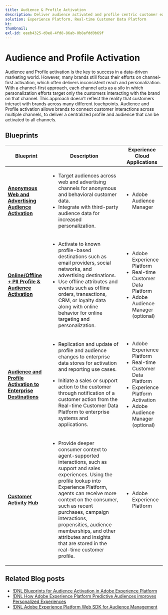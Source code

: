 ```yaml
---
title: Audience & Profile Activation
description: Deliver audience activated and profile centric customer experiences with Real-time Customer Data Platform​.
solution: Experience Platform, Real-time Customer Data Platform
kt: 
thumbnail:
exl-id: eeeb4325-d0e8-4fd8-86ab-0b8afdd0b69f
---
```


# Audience and Profile Activation

Audience and Profile activation is the key to success in a data-driven marketing world. However, many brands still focus their efforts on channel-first activation, which often delivers inconsistent reach and personalization. With a channel-first approach, each channel acts as a silo in which personalization efforts target only the customers interacting with the brand on that channel. This approach doesn’t reflect the reality that customers interact with brands across many different touchpoints. Audience and Profile activation allows brands to connect customer interactions across multiple channels, to deliver a centralized profile and audience that can be activated to all channels.

## Blueprints

| Blueprint | Description| Experience Cloud Applications|
|---|---|---|
| **[Anonymous Web and Advertising Audience Activation](anonymous.md)** | <ul><li>Target audiences across web and advertising channels for anonymous and behavioral customer data.</li><li>Integrate with third-party audience data for increased personalization.</li></ul>                                                                                         | <ul><li>Adobe Audience Manager</li></ul>                                               |
| **[Online/Offline + PII Profile & Audience Activation](online-offline.md)**        | <ul><li>Activate to known profile-based destinations such as email providers, social networks, and advertising destinations. </li><li>Use offline attributes and events such as offline orders, transactions, CRM, or loyalty data along with online behavior for online targeting and personalization.</li></ul> | <ul><li>Adobe Experience Platform</li><li> Real-time Customer Data Platform</li><li>Adobe Audience Manager (optional)</li></ul> |
| **[Audience and Profile Activation to Enterprise Destinations](enterprise-destinations.md)**        | <ul><li>Replication and update of profile and audience changes to enterprise data stores for activation and reporting use cases. </li></ul><ul><li>Initiate a sales or support action to the customer through notification of a customer action from the Real-time Customer Data Platform to enterprise systems and applications.</li></ul>| <ul><li>Adobe Experience Platform</li><li>Real-time Customer Data Platform</li><li>Experience Platform Activation</li><li>Adobe Audience Manager (optional)</li></ul> |
| **[Customer Activity Hub](customer-activity.md)**        | <ul><li>Provide deeper consumer context to agent-supported interactions, such as support and sales experiences. Using the profile lookup into Experience Platform, agents can receive more context on the consumer, such as recent purchases, campaign interactions, propensities, audience memberships, and other attributes and insights that are stored in the real-time customer profile.</li></ul>| <ul><li>Adobe Experience Platform</li></ul> |

## Related Blog posts

* [!DNL Blueprints for Audience Activation in Adobe Experience Platform](https://medium.com/adobetech/a-blueprint-for-audience-activation-in-adobe-experience-platform-b2b30fae90fd)
* [!DNL How Adobe Experience Platform Predictive Audiences improves Personalized Experiences](https://medium.com/adobetech/how-adobe-experience-platform-predictive-audiences-improves-personalized-experiences-1f75a60cb7a3)
* [!DNL Adobe Experience Platform Web SDK for Audience Management](https://medium.com/adobetech/adobe-experience-platform-web-sdk-for-audience-management-751fa6d063bc)
